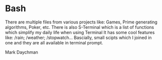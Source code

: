 # Bash
 There are multiple files from various projects like: 
 Games, Prime generating algorithms, Poker, etc. 
 There is also S-Terminal which is a list of functions which simplify my daily life when using Terminal 
 It has some cool features like: /rain; /weather; /stopwatch... 
 Bascially, small scipts which I joined in one and they are all available in terminal prompt.
 
Mark Daychman
